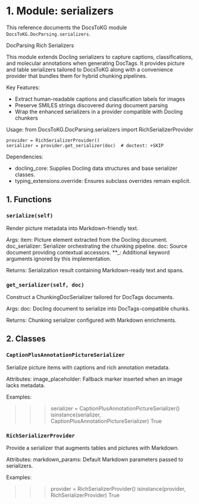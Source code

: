 # 1. Module: serializers

This reference documents the DocsToKG module ``DocsToKG.DocParsing.serializers``.

DocParsing Rich Serializers

This module extends Docling serializers to capture captions, classifications,
and molecular annotations when generating DocTags. It provides picture and
table serializers tailored to DocsToKG along with a convenience provider that
bundles them for hybrid chunking pipelines.

Key Features:
- Extract human-readable captions and classification labels for images
- Preserve SMILES strings discovered during document parsing
- Wrap the enhanced serializers in a provider compatible with Docling chunkers

Usage:
    from DocsToKG.DocParsing.serializers import RichSerializerProvider

    provider = RichSerializerProvider()
    serializer = provider.get_serializer(doc)  # doctest: +SKIP

Dependencies:
- docling_core: Supplies Docling data structures and base serializer classes.
- typing_extensions.override: Ensures subclass overrides remain explicit.

## 1. Functions

### `serialize(self)`

Render picture metadata into Markdown-friendly text.

Args:
item: Picture element extracted from the Docling document.
doc_serializer: Serializer orchestrating the chunking pipeline.
doc: Source document providing contextual accessors.
**_: Additional keyword arguments ignored by this implementation.

Returns:
Serialization result containing Markdown-ready text and spans.

### `get_serializer(self, doc)`

Construct a ChunkingDocSerializer tailored for DocTags documents.

Args:
doc: Docling document to serialize into DocTags-compatible chunks.

Returns:
Chunking serializer configured with Markdown enrichments.

## 2. Classes

### `CaptionPlusAnnotationPictureSerializer`

Serialize picture items with captions and rich annotation metadata.

Attributes:
image_placeholder: Fallback marker inserted when an image lacks metadata.

Examples:
>>> serializer = CaptionPlusAnnotationPictureSerializer()
>>> isinstance(serializer, CaptionPlusAnnotationPictureSerializer)
True

### `RichSerializerProvider`

Provide a serializer that augments tables and pictures with Markdown.

Attributes:
markdown_params: Default Markdown parameters passed to serializers.

Examples:
>>> provider = RichSerializerProvider()
>>> isinstance(provider, RichSerializerProvider)
True

